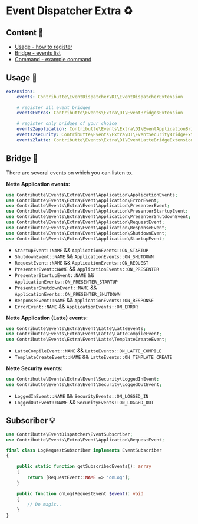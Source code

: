 # Event Dispatcher Extra :recycle:

## Content :gift:

- [Usage - how to register](#usage-tada)
- [Bridge - events list](#bridge-wrench)
- [Command - example command](#subscriber-bulb)

## Usage :tada:

```yaml
extensions:
    events: Contributte\EventDispatcher\DI\EventDispatcherExtension

    # register all event bridges
    eventsExtras: Contributte\Events\Extra\DI\EventBridgesExtension

    # register only bridges of your choice
    events2application: Contributte\Events\Extra\DI\EventApplicationBridgeExtension
    events2security: Contributte\Events\Extra\DI\EventSecurityBridgeExtension
    events2latte: Contributte\Events\Extra\DI\EventLatteBridgeExtension
```

## Bridge :wrench:

There are several events on which you can listen to.

**Nette Application events:**

```php
use Contributte\Events\Extra\Event\Application\ApplicationEvents;
use Contributte\Events\Extra\Event\Application\ErrorEvent;
use Contributte\Events\Extra\Event\Application\PresenterEvent;
use Contributte\Events\Extra\Event\Application\PresenterStartupEvent;
use Contributte\Events\Extra\Event\Application\PresenterShutdownEvent;
use Contributte\Events\Extra\Event\Application\RequestEvent;
use Contributte\Events\Extra\Event\Application\ResponseEvent;
use Contributte\Events\Extra\Event\Application\ShutdownEvent;
use Contributte\Events\Extra\Event\Application\StartupEvent;
```

- `StartupEvent::NAME` && `ApplicationEvents::ON_STARTUP`
- `ShutdownEvent::NAME` && `ApplicationEvents::ON_SHUTDOWN`
- `RequestEvent::NAME` && `ApplicationEvents::ON_REQUEST`
- `PresenterEvent::NAME` && `ApplicationEvents::ON_PRESENTER`
- `PresenterStartupEvent::NAME` && `ApplicationEvents::ON_PRESENTER_STARTUP`
- `PresenterShutdownEvent::NAME` && `ApplicationEvents::ON_PRESENTER_SHUTDOWN`
- `ResponseEvent::NAME` && `ApplicationEvents::ON_RESPONSE`
- `ErrorEvent::NAME` && `ApplicationEvents::ON_ERROR`

**Nette Application (Latte) events:**

```php
use Contributte\Events\Extra\Event\Latte\LatteEvents;
use Contributte\Events\Extra\Event\Latte\LatteCompileEvent;
use Contributte\Events\Extra\Event\Latte\TemplateCreateEvent;
```

- `LatteCompileEvent::NAME` && `LatteEvents::ON_LATTE_COMPILE`
- `TemplateCreateEvent::NAME` && `LatteEvents::ON_TEMPLATE_CREATE`

**Nette Security events:**

```php
use Contributte\Events\Extra\Event\Security\LoggedInEvent;
use Contributte\Events\Extra\Event\Security\LoggedOutEvent;
```

- `LoggedInEvent::NAME` && `SecurityEvents::ON_LOGGED_IN`
- `LoggedOutEvent::NAME` && `SecurityEvents::ON_LOGGED_OUT`

## Subscriber :bulb:

```php
use Contributte\EventDispatcher\EventSubscriber;
use Contributte\Events\Extra\Event\Application\RequestEvent;

final class LogRequestSubscriber implements EventSubscriber
{

	public static function getSubscribedEvents(): array
	{
		return [RequestEvent::NAME => 'onLog'];
	}

	public function onLog(RequestEvent $event): void
	{
		// Do magic..
	}
}
```
